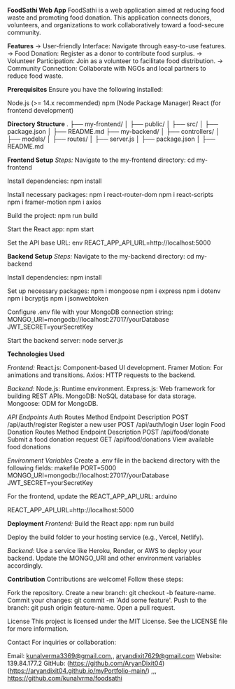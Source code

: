 **FoodSathi Web App**
FoodSathi is a web application aimed at reducing food waste and promoting food donation. This application connects donors, volunteers, and organizations to work collaboratively toward a food-secure community.

**Features**
-> User-friendly Interface: Navigate through easy-to-use features.
-> Food Donation: Register as a donor to contribute food surplus.
-> Volunteer Participation: Join as a volunteer to facilitate food distribution.
-> Community Connection: Collaborate with NGOs and local partners to reduce food waste.

**Prerequisites**
Ensure you have the following installed:

Node.js (>= 14.x recommended)
npm (Node Package Manager)
React (for frontend development)

**Directory Structure**
.
├── my-frontend/
│   ├── public/
│   ├── src/
│   ├── package.json
│   ├── README.md
├── my-backend/
│   ├── controllers/
│   ├── models/
│   ├── routes/
│   ├── server.js
│   ├── package.json
│   ├── README.md

**Frontend Setup**
*Steps:*
Navigate to the my-frontend directory:
cd my-frontend

Install dependencies:
npm install

Install necessary packages:
npm i react-router-dom
npm i react-scripts
npm i framer-motion
npm i axios

Build the project:
npm run build

Start the React app:
npm start

Set the API base URL:
env
REACT_APP_API_URL=http://localhost:5000


**Backend Setup**
*Steps:*
Navigate to the my-backend directory:
cd my-backend

Install dependencies:
npm install

Set up necessary packages:
npm i mongoose
npm i express
npm i dotenv
npm i bcryptjs
npm i jsonwebtoken

Configure .env file with your MongoDB connection string:
MONGO_URI=mongodb://localhost:27017/yourDatabase
JWT_SECRET=yourSecretKey

Start the backend server:
node server.js

**Technologies Used**

*Frontend:*
React.js: Component-based UI development.
Framer Motion: For animations and transitions.
Axios: HTTP requests to the backend.

*Backend:*
Node.js: Runtime environment.
Express.js: Web framework for building REST APIs.
MongoDB: NoSQL database for data storage.
Mongoose: ODM for MongoDB.

*API Endpoints*
Auth Routes
Method	Endpoint	Description
POST	/api/auth/register	Register a new user
POST	/api/auth/login	User login
Food Donation Routes
Method	Endpoint	Description
POST	/api/food/donate	Submit a food donation request
GET	/api/food/donations	View available food donations

*Environment Variables*
Create a .env file in the backend directory with the following fields:
makefile
PORT=5000
MONGO_URI=mongodb://localhost:27017/yourDatabase
JWT_SECRET=yourSecretKey

For the frontend, update the REACT_APP_API_URL:
arduino

REACT_APP_API_URL=http://localhost:5000

**Deployment**
*Frontend:*
Build the React app:
npm run build

Deploy the build folder to your hosting service (e.g., Vercel, Netlify).

*Backend:*
Use a service like Heroku, Render, or AWS to deploy your backend.
Update the MONGO_URI and other environment variables accordingly.

**Contribution**
Contributions are welcome! Follow these steps:

Fork the repository.
Create a new branch: git checkout -b feature-name.
Commit your changes: git commit -m 'Add some feature'.
Push to the branch: git push origin feature-name.
Open a pull request.

License
This project is licensed under the MIT License. See the LICENSE file for more information.

Contact
For inquiries or collaboration:

Email: kunalverma3369@gmail.com,, aryandixit7629@gmail.com
Website: 139.84.177.2
GitHub: (https://github.com/AryanDixit04)(https://aryandixit04.github.io/myPortfolio-main/) ,,, https://github.com/kunalvrma/foodsathi
